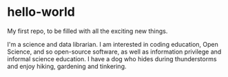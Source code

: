 # hello-world
My first repo, to be filled with all the exciting new things.

I'm a science and data librarian.
I am interested in coding education, Open Science, and so open-source software, as well as information privilege and informal science education.
I have a dog who hides during thunderstorms and enjoy hiking, gardening and tinkering.
